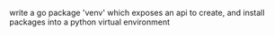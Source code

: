 write a go package 'venv' which exposes an api to create, and install packages into a python virtual environment
